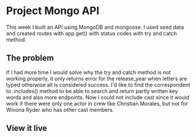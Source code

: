 # Project Mongo API

This week I built an API using MongoDB and mongoose. I used seed data and created routes with app.get() with status codes with try and catch method.

## The problem

If I had more time I would solve why the try and catch method is not working properly, it only returns error for the release_year when letters are typed otherwise all is considered success. 
I'd like to find the correspondent to .includes() method to be able to search and return partly written key words and also more endpoints. Now I could not include cast since it would work if there were only one actor in crew like Christian Morales, but not for Winona Ryder who has other cast members.

## View it live


